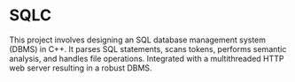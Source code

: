 # SQLC
This project involves designing an SQL database management system (DBMS) in C++. It parses SQL statements, scans tokens, performs semantic analysis, and handles file operations. Integrated with a multithreaded HTTP web server resulting in a robust DBMS.
